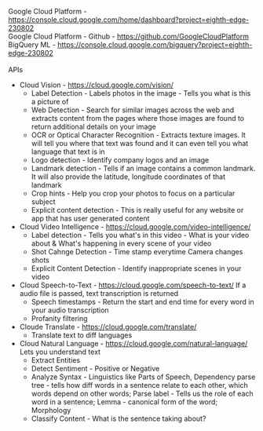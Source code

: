 Google Cloud Platform - https://console.cloud.google.com/home/dashboard?project=eighth-edge-230802 <br/>
Google Cloud Platform - Github - https://github.com/GoogleCloudPlatform <br/>
BigQuery ML - https://console.cloud.google.com/bigquery?project=eighth-edge-230802 <br/>
 <br/>
APIs <br/>
* Cloud Vision - https://cloud.google.com/vision/
  * Label Detection - Labels photos in the image - Tells you what is this a picture of
  * Web Detection - Search for similar images across the web and extracts content from the pages where those images are found to return additional details on your image
  * OCR or Optical Character Recognition -  Extracts texture images. It will tell you where that text was found and it can even tell you what language that text is in
  * Logo detection - Identify company logos and an image 
  * Landmark detection - Tells if an image contains a common landmark. It will also provide the latitude, longitude coordinates of that landmark
  * Crop hints - Help you crop your photos to focus on a particular subject
  * Explicit content detection - This is really useful for any website or app that has user generated content
* Cloud Video Intelligence - https://cloud.google.com/video-intelligence/
  * Label detection - Tells you what's in this video - What is your video about & What's happening in every scene of your video
  * Shot Cahnge Detection - Time stamp everytime Camera changes shots
  * Explicit Content Detection - Identify inappropriate scenes in your video 
* Cloud Speech-to-Text - https://cloud.google.com/speech-to-text/
  If a audio file is passed, text transcription is returned <br/>
  * Speech timestamps - Return the start and end time for every word in your audio transcription
  * Profanity filtering 
* Cloude Translate - https://cloud.google.com/translate/
  * Translate text to diff languages
* Cloud Natural Language - https://cloud.google.com/natural-language/
  Lets you understand text <br/>
  * Extract Entities
  * Detect Sentiment - Positive or Negative
  * Analyze Syntax - Linguistics like Parts of Speech, Dependency parse tree - tells how diff words in a sentence relate to each other, which words depend on other words; Parse label - Tells us the role of each word in a sentence; Lemma - canonical form of the word; Morphology 
  * Classify Content - What is the sentence taking about? 







